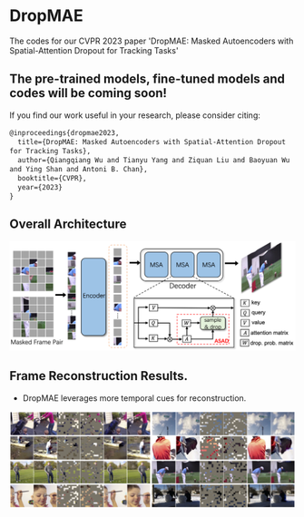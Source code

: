 # DropMAE
The codes for our CVPR 2023 paper 'DropMAE: Masked Autoencoders with Spatial-Attention Dropout for Tracking Tasks'

The pre-trained models, fine-tuned models and codes will be coming soon!
------

If you find our work useful in your research, please consider citing:

```
@inproceedings{dropmae2023,
  title={DropMAE: Masked Autoencoders with Spatial-Attention Dropout for Tracking Tasks},
  author={Qiangqiang Wu and Tianyu Yang and Ziquan Liu and Baoyuan Wu and Ying Shan and Antoni B. Chan},
  booktitle={CVPR},
  year={2023}
}
```

## Overall Architecture
<p align="left">
  <img src="https://github.com/jimmy-dq/DropMAE/blob/main/figs_paper/pipeline.png" width="720">
</p>


## Frame Reconstruction Results.
* DropMAE leverages more temporal cues for reconstruction.
<p align="left">
  <img src="https://github.com/jimmy-dq/DropMAE/blob/main/figs_paper/reconstruction_results.png" width="720">
</p>





